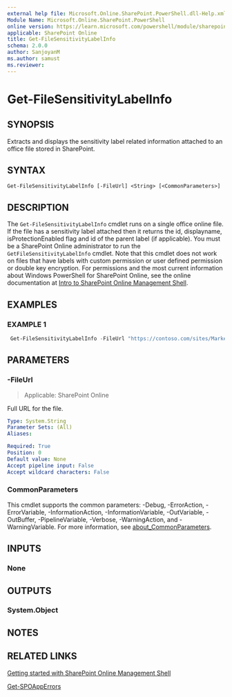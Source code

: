 ```yaml
---
external help file: Microsoft.Online.SharePoint.PowerShell.dll-Help.xml
Module Name: Microsoft.Online.SharePoint.PowerShell
online version: https://learn.microsoft.com/powershell/module/sharepoint-online/Get-FileSensitivityLabelInfo
applicable: SharePoint Online
title: Get-FileSensitivityLabelInfo
schema: 2.0.0
author: SanjoyanM
ms.author: samust
ms.reviewer:
---
```


# Get-FileSensitivityLabelInfo

## SYNOPSIS

Extracts and displays the sensitivity label related information attached to an office file stored in SharePoint.

## SYNTAX

```
Get-FileSensitivityLabelInfo [-FileUrl] <String> [<CommonParameters>]
```

## DESCRIPTION

The `Get-FileSensitivityLabelInfo` cmdlet runs on a single office online file. If the file has a sensitivity label attached then it returns the id, displayname, isProtectionEnabled flag and id of the parent label (if applicable). You must be a SharePoint Online administrator to run the `GetFileSensitivityLabelInfo` cmdlet. Note that this cmdlet does not work on files that have labels with custom permission or user defined permission or double key encryption.
For permissions and the most current information about Windows PowerShell for SharePoint Online, see the online documentation at [Intro to SharePoint Online Management Shell](/powershell/sharepoint/sharepoint-online/introduction-sharepoint-online-management-shell).

## EXAMPLES

### EXAMPLE 1

```powershell
 Get-FileSensitivityLabelInfo -FileUrl "https://contoso.com/sites/Marketing/Shared Documents/Doc1.docx"
```

## PARAMETERS

### -FileUrl

> Applicable: SharePoint Online

Full URL for the file.

```yaml
Type: System.String
Parameter Sets: (All)
Aliases:

Required: True
Position: 0
Default value: None
Accept pipeline input: False
Accept wildcard characters: False
```

### CommonParameters
This cmdlet supports the common parameters: -Debug, -ErrorAction, -ErrorVariable, -InformationAction, -InformationVariable, -OutVariable, -OutBuffer, -PipelineVariable, -Verbose, -WarningAction, and -WarningVariable. For more information, see [about_CommonParameters](https://go.microsoft.com/fwlink/?LinkID=113216).

## INPUTS

### None

## OUTPUTS

### System.Object

## NOTES

## RELATED LINKS

[Getting started with SharePoint Online Management Shell](/powershell/sharepoint/sharepoint-online/connect-sharepoint-online)

[Get-SPOAppErrors](Get-SPOAppErrors.md)
